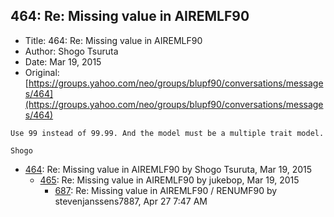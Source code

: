 ## 464: Re: Missing value in AIREMLF90

- Title: 464: Re: Missing value in AIREMLF90
- Author: Shogo Tsuruta
- Date: Mar 19, 2015
- Original: [https://groups.yahoo.com/neo/groups/blupf90/conversations/messages/464](https://groups.yahoo.com/neo/groups/blupf90/conversations/messages/464)

```
Use 99 instead of 99.99. And the model must be a multiple trait model.

Shogo
```

- [464](0464.md): Re: Missing value in AIREMLF90 by Shogo Tsuruta, Mar 19, 2015
    - [465](0465.md): Re: Missing value in AIREMLF90 by jukebop, Mar 19, 2015
        - [687](0687.md): Re: Missing value in AIREMLF90 / RENUMF90 by stevenjanssens7887, Apr 27 7:47 AM

